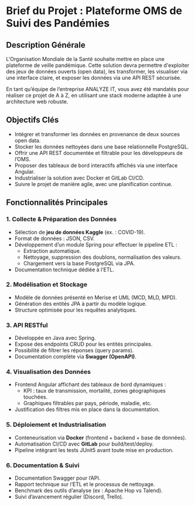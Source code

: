 # Brief du Projet : Plateforme OMS de Suivi des Pandémies

## Description Générale

L'Organisation Mondiale de la Santé souhaite mettre en place une plateforme de veille pandémique. Cette solution devra permettre d'exploiter des jeux de données ouverts (open data), les transformer, les visualiser via une interface claire, et exposer les données via une API REST sécurisée.

En tant qu’équipe de l’entreprise ANALYZE IT, vous avez été mandatés pour réaliser ce projet de A à Z, en utilisant une stack moderne adaptée à une architecture web robuste.

## Objectifs Clés

- Intégrer et transformer les données en provenance de deux sources open data.
- Stocker les données nettoyées dans une base relationnelle PostgreSQL.
- Offrir une API REST documentée et filtrable pour les développeurs de l’OMS.
- Proposer des tableaux de bord interactifs affichés via une interface Angular.
- Industrialiser la solution avec Docker et GitLab CI/CD.
- Suivre le projet de manière agile, avec une planification continue.

## Fonctionnalités Principales

### 1. Collecte & Préparation des Données

- Sélection de **jeu de données Kaggle** (ex. : COVID-19).
- Format de données : JSON, CSV.
- Développement d’un module Spring pour effectuer le pipeline ETL :
  - Extraction automatique.
  - Nettoyage, suppression des doublons, normalisation des valeurs.
  - Chargement vers la base PostgreSQL via JPA.
- Documentation technique dédiée à l’ETL.

### 2. Modélisation et Stockage

- Modèle de données présenté en Merise et UML (MCD, MLD, MPD).
- Génération des entités JPA à partir du modèle logique.
- Structure optimisée pour les requêtes analytiques.

### 3. API RESTful

- Développée en Java avec Spring.
- Expose des endpoints CRUD pour les entités principales.
- Possibilité de filtrer les réponses (query params).
- Documentation complète via **Swagger (OpenAPI)**.

### 4. Visualisation des Données

- Frontend Angular affichant des tableaux de bord dynamiques :
  - KPI : taux de transmission, mortalité, zones géographiques touchées.
  - Graphiques filtrables par pays, période, maladie, etc.
- Justification des filtres mis en place dans la documentation.

### 5. Déploiement et Industrialisation

- Conteneurisation via **Docker** (frontend + backend + base de données).
- Automatisation CI/CD avec **GitLab** pour build/test/deploy.
- Pipeline intégrant les tests JUnit5 avant toute mise en production.

### 6. Documentation & Suivi

- Documentation Swagger pour l’API.
- Rapport technique sur l’ETL et le processus de nettoyage.
- Benchmark des outils d’analyse (ex : Apache Hop vs Talend).
- Suivi d’avancement régulier (Discord, Trello).
